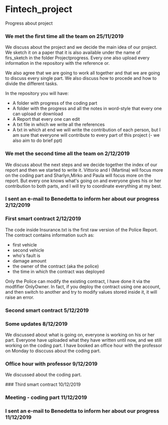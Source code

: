 # Fintech_project
Progress about project

### We met the first time all the team on 25/11/2019
We discuss about the project and we decide the main idea of our project.
We sketch it on a paper that it is also available under the name of firs_sketch
in the folder Projectprogress. Every one also upload every information in the repository 
with the reference or.

We also agree that we are going to work all together and that we are going to discuss every single part.
We also discuss how to procede and how to divide the different tasks.

In the repository you will have:
- A folder with progress of the coding part
- A folder with the progress and all the notes in word-style that every one can upload or download 
- A Report that every one can edit 
- A txt file in which we write all the references
- A txt in which at end we will write the contribution of each person, but I am sure 
that everyone will contribute to every part of this project
(- we also aim to do brief ppt)


### We met the second time all the team on 2/12/2019
We discuss about the next steps and we decide together the index of our report and then we started to write it.
Vittorio and I (Martina) will focus more on the coding part and Sharlyn,Mirko and Paula will focus more on the report. But every one knows what's going on and everyone gives his or her contribution to both parts, and I will try to coordinate everything at my best. 

### I sent an e-mail to Benedetta to inform her about our progress 2/12/2019

### First smart contract 2/12/2019 
The code inside Insurance.txt is the first raw version of the Police Report. The contract contains information such as:
  - first vehicle
  - second vehicle
  - who's fault is
  - damage amount
  - the owner of the contract (aka the police)
  - the time in which the contract was deployed
  
Only the Police can modify the existing contract, I have done it via the modfifier OnlyOwner. In fact, if you deploy the contract 
using one account, and then switch to another and try to modify values stored inside it, it will raise an error.

### Second smart contract 5/12/2019 


### Some updates 8/12/2019
We discussed about what is going on, everyone is working on his or her part. Everyone have uploaded what they have written until now, and we still working on the coding part. I have booked an office hour with the professor on Monday to disccuss about the coding part. 


### Office hour with professor 9/12/2019
We discussed about the coding part.

### Third smart contract 10/12/2019

### Meeting - coding part 11/12/2019

### I sent an e-mail to Benedetta to inform her about our progress 11/12/2019




